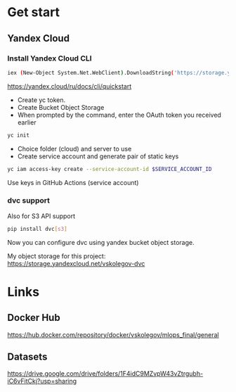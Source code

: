 # Get start

## Yandex Cloud

### Install Yandex Cloud CLI

```bash
iex (New-Object System.Net.WebClient).DownloadString('https://storage.yandexcloud.net/yandexcloud-yc/install.ps1')
```
https://yandex.cloud/ru/docs/cli/quickstart

- Create yc token.
- Create Bucket Object Storage
- When prompted by the command, enter the OAuth token you received earlier
```bash
yc init
```
- Choice folder (cloud) and server to use
- Create service account and generate pair of static keys

```bash
yc iam access-key create --service-account-id $SERVICE_ACCOUNT_ID
```
Use keys in GitHub Actions (service account)

### dvc support
Also for S3 API support
```bash
pip install dvc[s3]
```

Now you can configure dvc using yandex bucket object storage.

My object storage for this project: https://storage.yandexcloud.net/vskolegov-dvc


# Links
## Docker Hub
https://hub.docker.com/repository/docker/vskolegov/mlops_final/general
## Datasets

https://drive.google.com/drive/folders/1F4idC9MZvpW43vZtrgubh-iC6vFitCkj?usp=sharing

